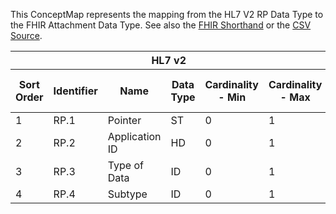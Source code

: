 
This ConceptMap represents the mapping from the HL7 V2 RP Data Type to the FHIR Attachment Data Type. See also the <a href='https://github.com/HL7/v2-to-fhir/blob/master/tank/Datatype RP to Attachment.fsh'>FHIR Shorthand</a> or the <a href='https://github.com/HL7/v2-to-fhir/blob/master/mappings/datatypes/HL7 Data Type - FHIR R4_ RP[Attachment] - Sheet1.csv'>CSV Source</a>.
<table class='grid'><thead>
<tr><th colspan='6'>HL7 v2</th><th colspan='3'>Condition (IF True, args)</th><th colspan='7'>HL7 FHIR</th><th rowspan='2'>Comments</th></tr>
<tr><th title='Rows are listed in sequence of how they appear in the v2 standard. The first column, Sort Order, provides a sort order that can re-create the original v2 standard sequence in case one opts to re-sort/filter the rows.'>Sort Order</th><th title='Contains the formal Data Type Name and Component Sequence according to the base standard using &quot;.&quot; as the delimiter.'>Identifier</th><th title='The formal name of the field in the most current published version.'>Name</th><th title='The data type of the field in the most current published version if not deprecated, otherwise the data type at the time it was deprecated and removed.'>Data Type</th><th title='The V2 min cardinality expressed numerically.'>Cardinality - Min</th><th title='The V2 max cardinality expressed numerically.' style='border-right: 2px'>Cardinality - Max</th><th title='Condition in an easy to read syntax (Computable ANTLR)'>Computable ANTLR</th><th title='Condition in FHIRPath Notation'>Computable FHIRPath</th><th title='Condition expressed in narrative form' style='border-right: 2px'>Narrative</th><th title='An existing FHIR attribute in the target FHIR version.'>FHIR Attribute</th><th title='The FHIR attribute&apos;s data type in the target FHIR version.'>Proposed Extension</th><th title='The proposed FHIR Extension.'>Data Type</th><th title='The FHIR min cardinality expressed numerically.'>Cardinality - Min</th><th title='The FHIR max cardinality expressed numerically.' style='border-right: 2px'>Cardinality - Max</th><th title='The URL to the Data Type Map that is to be used for the attribute in this segment.'>Data Type Mapping</th><th title='The fixed or computed value to assign.'>Assignment</th><th title='Mapping for terminology tables.'>Vocabulary</th></tr></thead>
<tbody>
<tr><td>1</td><td>RP.1</td><td>Pointer</td><td>ST</td><td>0</td><td style='border-right: 2px'>1</td><td style='border-right: 2px'></td><td style='border-right: 2px'></td><td style='border-right: 2px'></td><td><a href='https://hl7.org/fhir/R4/datatypes-definitions.html#Attachment.Attachment.url'>Attachment.url</a></td><td style='border-right: 2px'></td><td><a href='https://hl7.org/fhir/R4/datatypes-definitions.html#Attachment.Attachment.url'>Attachment.url</a></td><td>0</td><td>1</td><td style='border-right: 2px'></td><td style='border-right: 2px'></td><td style='border-right: 2px'></td><td style='border-right: 2px'></td></tr>
<tr><td>2</td><td>RP.2</td><td>Application ID</td><td>HD</td><td>0</td><td style='border-right: 2px'>1</td><td style='border-right: 2px'></td><td style='border-right: 2px'></td><td style='border-right: 2px'></td><td style='border-right: 2px'></td><td style='border-right: 2px'></td><td style='border-right: 2px'></td><td style='border-right: 2px'></td><td style='border-right: 2px'></td><td style='border-right: 2px'></td><td style='border-right: 2px'></td><td style='border-right: 2px'></td><td style='border-right: 2px'></td></tr>
<tr><td>3</td><td>RP.3</td><td>Type of Data</td><td>ID</td><td>0</td><td style='border-right: 2px'>1</td><td style='border-right: 2px'></td><td style='border-right: 2px'></td><td style='border-right: 2px'></td><td><a href='https://hl7.org/fhir/R4/datatypes-definitions.html#Attachment.Attachment.contentType'>Attachment.contentType</a></td><td style='border-right: 2px'></td><td><a href='https://hl7.org/fhir/R4/datatypes-definitions.html#Attachment.Attachment.code'>Attachment.code</a></td><td>0</td><td>1</td><td style='border-right: 2px'></td><td style='border-right: 2px'></td><td>RP.3"/"RP.4</td><td style='border-right: 2px'></td></tr>
<tr><td>4</td><td>RP.4</td><td>Subtype</td><td>ID</td><td>0</td><td style='border-right: 2px'>1</td><td style='border-right: 2px'></td><td style='border-right: 2px'></td><td style='border-right: 2px'></td><td style='border-right: 2px'></td><td style='border-right: 2px'></td><td style='border-right: 2px'></td><td style='border-right: 2px'></td><td style='border-right: 2px'></td><td style='border-right: 2px'></td><td style='border-right: 2px'></td><td style='border-right: 2px'></td><td style='border-right: 2px'></td></tr>
</tbody></table>
